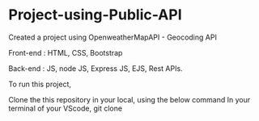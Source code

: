 # Project-using-Public-API
Created a project using OpenweatherMapAPI - Geocoding API

Front-end :
HTML, CSS, Bootstrap

Back-end :
JS, node JS, Express JS, EJS, Rest APIs.

To run this project,

Clone the this repository in your local, using the below command
In your terminal of your VScode, 
 git clone 




